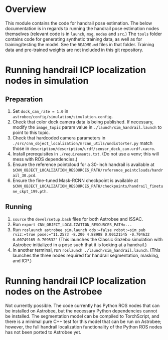 # Overview

This module contains the code for handrail pose estimation. 
The below documentation is in regards to running the handrail pose estimation nodes themselves (relevant code is in `launch`, `msg`, `nodes` and `src`.)
The `tools` folder contains code for generating synthetic training data, as well as for training/testing the model. See the `README.md` files in that folder.
Training data and pre-trained weights are not included in this git repository.

# Running handrail ICP localization nodes in simulation

## Preparation

1. Set `dock_cam_rate = 1.0` in `astrobee/config/simulation/simulation.config`.
2. Check that color dock camera data is being published. If necessary, modify the `image_topic` param value in `./launch/sim_handrail.launch` to point to this topic.
3. Check that hardcoded camera parameters in `./src/cnn_object_localization/mrcnn_utils/undistorter.py` match those in `description/description/urdf/sensor_dock_cam.urdf.xacro`.
4. Install prerequisites in `./requirements.txt`. (Do not use a venv; this will mess with ROS dependencies.)
5. Ensure the reference pointcloud for a 30-inch handrail is available at `$CNN_OBJECT_LOCALIZATION_RESOURCES_PATH/reference_pointclouds/handrail_30.pcd`.
6. Ensure the fine-tuned Mask-RCNN checkpoint is available at `$CNN_OBJECT_LOCALIZATION_RESOURCES_PATH/checkpoints/handrail_finetune_ckpt_199.pth`.

## Running
1. `source` the `devel/setup.bash` files for both Astrobee and ISSAC.
2. Run `export CNN_OBJECT_LOCALIZATION_RESOURCES_PATH=...`
3. Run `roslaunch astrobee sim.launch dds:=false robot:=sim_pub rviz:=true pose:="11.2573 -8.200 4.88988 0.00121545 -0.704632 0.00749165 0.709532"` (This launches the Classic Gazebo simulation with Astrobee initialized in a pose such that it is looking at a handrail.) 
4. In another terminal, run `roslaunch ./launch/sim_handrail.launch`. (This launches the three nodes required for handrail segmentation, masking, and ICP.)

# Running handrail ICP localization nodes on the Astrobee

Not currently possible. The code currently has Python ROS nodes that can be installed on Astrobee, but the necessary Python dependencies cannot be installed. The segmentation model can be compiled to TorchScript, and there is a minimal pure C++ test for this model that can be run on Astrobee; however, the full handrail localization functionality of the Python ROS nodes has not been ported to Astrobee yet.

